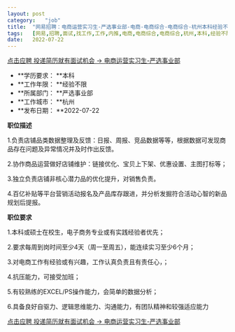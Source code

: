 ```yaml
---
layout:	post
category:	"job"
title:	"网易招聘：电商运营实习生-严选事业部-电商-电商综合-电商综合-杭州本科经验不限"
tags:	[网易,招聘,面试,找工作,工作,内推,电商,电商综合,电商综合,杭州,本科,经验不限]
date:	2022-07-22
---
```


[点击应聘 投递简历就有面试机会 ->  电商运营实习生-严选事业部](http://mobile.bole.netease.com/bole/boleDetail?id=41088&employeeId=346f03c3cda5f04c&key=all)



- **学历要求： **本科
- **工作年限： **经验不限
- **所属部门： **严选事业部
- **工作城市： **杭州
- **发布日期： **2022-07-22



**职位描述**

1.负责店铺品类数据整理及反馈：日报、周报、竞品数据等等，根据数据可发现商品存在问题及异常情况并及时作出反馈。

2.协作商品运营做好店铺维护：链接优化、宝贝上下架、优惠设置、主图打标等；

3.独立负责店铺非核心潜力品的优化提升，对销售负责。

4.百亿补贴等平台营销活动报名及产品库存跟进，并分析发掘符合活动心智的新品规划后提报。



**职位要求**

1.本科或硕士在校生，电子商务专业或有实践经验者优先；

2.要求每周到岗时间至少4天（周一至周五），能连续实习至少6个月；

3.对电商工作有经验或有兴趣，工作认真负责且有责任心，；

4.抗压能力，可接受加班；

5.有较熟练的EXCEL/PS操作能力，会简单的数据分析；

6.具备良好自驱力、逻辑思维能力、沟通能力，有团队精神和较强适应能力



[点击应聘 投递简历就有面试机会 ->  电商运营实习生-严选事业部](http://mobile.bole.netease.com/bole/boleDetail?id=41088&employeeId=346f03c3cda5f04c&key=all)